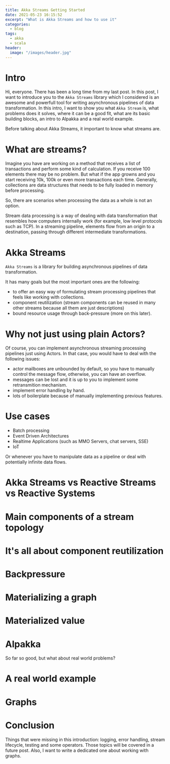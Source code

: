 ```yaml
---
title: Akka Streams Getting Started
date: 2021-05-23 16:15:52
excerpt: "What is Akka Streams and how to use it"
categories:
  - blog
tags:
  - akka
  - scala
header:
  image: "/images/header.jpg"
---
```


# Intro

Hi, everyone. There has been a long time from my last post. In this post, I want to introduce you to the `Akka Streams` library which I considered is an awesome and powerfull tool for writing asynchronous pipelines of data transformation. In this intro, I want to show you what `Akka Stream` is, what problems does it solves, where it can be a good fit, what are its basic building blocks, an intro to Alpakka and a real world example.

Before talking about Akka Streams, it important to know what streams are.

# What are streams?

Imagine you have are working on a method that receives a list of transactions and perform some kind of calculation. If you receive 100 elements there may be no problem. But what if the app growns and you start receiving 10k, 100k or even more transactions each time. Generally, collections are data structures that needs to be fully loaded in memory before processing.

So, there are scenarios when processing the data as a whole is not an option.

Stream data processing is a way of dealing with data transformation that resembles how computers internally work (for example, low level protocols such as TCP). In a streaming pipeline, elements flow from an origin to a destination, passing through different intermediate transformations.

# Akka Streams

`Akka Streams` is a library for building asynchronous pipelines of data transformation.

It has many goals but the most important ones are the following:

* to offer an easy way of formulating stream processing pipelines that feels like working with collections.
* component reutilization (stream components can be reused in many other streams because all them are just descriptions)
* bound resource usage through back-pressure (more on this later).

# Why not just using plain Actors?

Of course, you can implement asynchronous streaming processing pipelines just using Actors. In that case, you would have to deal with the following issues:

* actor mailboxes are unbounded by default, so you have to manually control the message flow, otherwise, you can have an overflow. 
* messages can be lost and it is up to you to implement some retransmition mechanism.
* implement error handling by hand.
* lots of boilerplate because of manually implementing previous features.

# Use cases

* Batch processing
* Event Driven Architectures
* Realtime Applications (such as MMO Servers, chat servers, SSE)
* IoT

Or whenever you have to manipulate data as a pipeline or deal with potentially infinite data flows.

# Akka Streams vs Reactive Streams vs Reactive Systems

# Main components of a stream topology

# It's all about component reutilization

# Backpressure

# Materializing a graph

# Materialized value

# Alpakka

So far so good, but what about real world problems?

# A real world example

# Graphs

# Conclusion

Things that were missing in this introduction: logging, error handling, stream lifecycle, testing and some operators. Those topics will be covered in a future post. Also, I want to write a dedicated one about working with graphs.